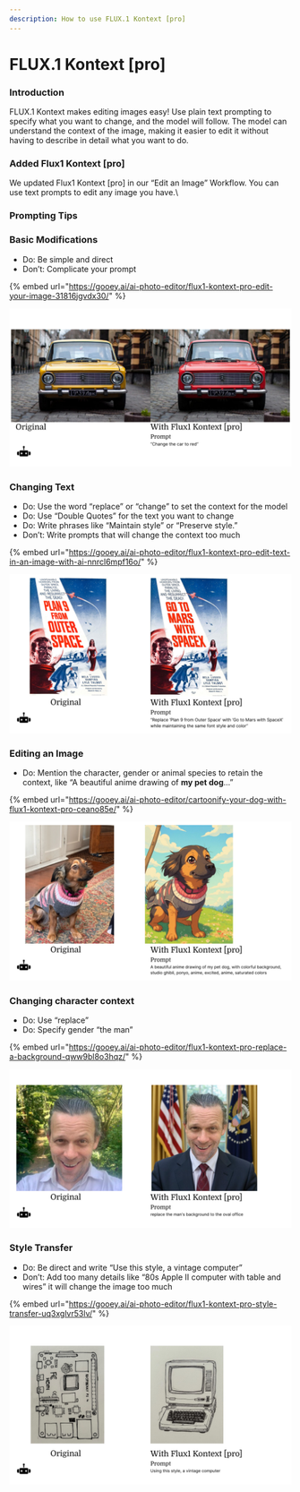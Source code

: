 ```yaml
---
description: How to use FLUX.1 Kontext [pro]
---
```


# FLUX.1 Kontext \[pro]

### Introduction <a href="#pauqgggy8of" id="pauqgggy8of"></a>

FLUX.1 Kontext makes editing images easy! Use plain text prompting to specify what you want to change, and the model will follow. The model can understand the context of the image, making it easier to edit it without having to describe in detail what you want to do.

### Added Flux1 Kontext \[pro] <a href="#lptchsfjgecd" id="lptchsfjgecd"></a>

We updated Flux1 Kontext \[pro] in our “Edit an Image” Workflow. You can use text prompts to edit any image you have.\


### Prompting Tips <a href="#vurrmit58lzp" id="vurrmit58lzp"></a>

### Basic Modifications <a href="#id-4bowetxxb94h" id="id-4bowetxxb94h"></a>

* Do: Be simple and direct
* Don’t: Complicate your prompt

{% embed url="https://gooey.ai/ai-photo-editor/flux1-kontext-pro-edit-your-image-31816jgvdx30/" %}

![](../../.gitbook/assets/0.png)

### Changing Text <a href="#pc054032nahb" id="pc054032nahb"></a>

* Do: Use the word “replace” or “change” to set the context for the model
* Do: Use “Double Quotes” for the text you want to change
* Do: Write phrases like “Maintain style” or “Preserve style.”
* Don’t: Write prompts that will change the context too much

{% embed url="https://gooey.ai/ai-photo-editor/flux1-kontext-pro-edit-text-in-an-image-with-ai-nnrcl6mpf16o/" %}

![](../../.gitbook/assets/1.png)

### Editing an Image <a href="#id-6c7tzok0ds37" id="id-6c7tzok0ds37"></a>

* Do: Mention the character, gender or animal species to retain the context, like “A beautiful anime drawing of **my pet dog**…”

{% embed url="https://gooey.ai/ai-photo-editor/cartoonify-your-dog-with-flux1-kontext-pro-ceano85e/" %}

![](../../.gitbook/assets/2.png)

### Changing character context <a href="#lkeuj5u4dee" id="lkeuj5u4dee"></a>

* Do: Use “replace”
* Do: Specify gender “the man”

{% embed url="https://gooey.ai/ai-photo-editor/flux1-kontext-pro-replace-a-background-qww9bl8o3hqz/" %}

![](../../.gitbook/assets/3.png)

### Style Transfer <a href="#algoeviwy3xo" id="algoeviwy3xo"></a>

* Do: Be direct and write “Use this style, a vintage computer”
* Don’t: Add too many details like “80s Apple II computer with table and wires” it will change the image too much

{% embed url="https://gooey.ai/ai-photo-editor/flux1-kontext-pro-style-transfer-uq3xglvr53lv/" %}

![](../../.gitbook/assets/4.png)
